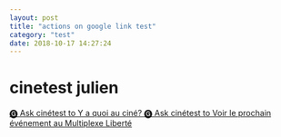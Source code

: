 ```yaml
---
layout: post
title: "actions on google link test"
category: "test"
date: 2018-10-17 14:27:24
---
```


# cinetest julien

<a href="https://assistant.google.com/services/invoke/uid/000000ed21b77a41?intent=actions.intent.TEXT&text=Voir%20le%20prochain%20%C3%A9v%C3%A9nement%20au%20Multiplexe%20Libert%C3%A9">
    🅖 Ask cinétest to Y a quoi au ciné?
</a>

<a href="https://assistant.google.com/services/invoke/uid/000000ed21b77a41?intent=actions.intent.TEXT">
    🅖 Ask cinétest to Voir le prochain événement au Multiplexe Liberté
</a>
